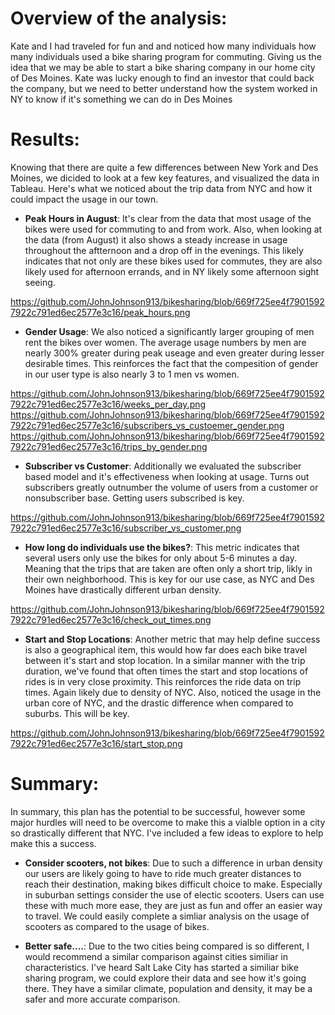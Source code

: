 #  Overview of the analysis:

Kate and I had traveled for fun and and noticed how many individuals how many individuals used a bike sharing program for commuting.  Giving us the idea that we may be able to start a bike sharing company in our home city of Des Moines.   Kate was lucky enough to find an investor that could back the company, but we need to better understand how the system worked in NY to know if it's something we can do in Des Moines

#  Results:

Knowing that there are quite a few differences between New York and Des Moines, we dicided to look at a few key features, and visualized the data in Tableau.  Here's what we noticed about the trip data from NYC and how it could impact the usage in our town.

 - **Peak Hours in August**:  It's clear from the data that most usage of the bikes were used for commuting to and from work.  Also, when looking at the data (from August) it also shows a steady increase in usage throughout the aftternoon and a drop off in the evenings.   This likely indicates that not only are these bikes used for commutes, they are also likely used for afternoon errands, and in NY likely some afternoon sight seeing.

https://github.com/JohnJohnson913/bikesharing/blob/669f725ee4f79015927922c791ed6ec2577e3c16/peak_hours.png

- **Gender Usage**:  We also noticed a significantly larger grouping of men rent the bikes over women.  The average usage numbers by men are nearly 300% greater during peak useage and even greater during lesser desirable times.  This reinforces the fact that the compesition of gender in our user type is also nearly 3 to 1 men vs women.

https://github.com/JohnJohnson913/bikesharing/blob/669f725ee4f79015927922c791ed6ec2577e3c16/weeks_per_day.png
https://github.com/JohnJohnson913/bikesharing/blob/669f725ee4f79015927922c791ed6ec2577e3c16/subscribers_vs_custoemer_gender.png
https://github.com/JohnJohnson913/bikesharing/blob/669f725ee4f79015927922c791ed6ec2577e3c16/trips_by_gender.png

- **Subscriber vs Customer**:  Additionally we evaluated the subscriber based model and it's effectiveness when looking at usage.   Turns out subscribers greatly outnumber the volume of users from a customer or nonsubscriber base.  Getting users subscribed is key.

https://github.com/JohnJohnson913/bikesharing/blob/669f725ee4f79015927922c791ed6ec2577e3c16/subscriber_vs_customer.png

- **How long do individuals use the bikes?**:  This metric indicates that several users only use the bikes for only about 5-6 minutes a day.  Meaning that the trips that are taken are often only a short trip, likly in their own neighborhood.  This is key for our use case, as NYC and Des Moines have drastically different urban density.  

https://github.com/JohnJohnson913/bikesharing/blob/669f725ee4f79015927922c791ed6ec2577e3c16/check_out_times.png

- **Start and Stop Locations**:  Another metric that may help define success is also a geographical item, this would how far does each bike travel between it's start and stop location.  In a similar manner with the trip duration, we've found that often times the start and stop locations of rides is in very close proximity.  This reinforces the ride data on trip times.   Again likely due to density of NYC.  Also, noticed the usage in the urban core of NYC, and the drastic difference when compared to suburbs.  This will be key.

https://github.com/JohnJohnson913/bikesharing/blob/669f725ee4f79015927922c791ed6ec2577e3c16/start_stop.png

#  Summary:

In summary, this plan has the potential to be successful, however some major hurdles will need to be overcome to make this a vialble option in a city so drastically different that NYC.  I've included a few ideas to explore to help make this a success.

- **Consider scooters, not bikes**:  Due to such a difference in urban density our users are likely going to have to ride much greater distances to reach their destination, making bikes difficult choice to make.   Especially in suburban settings consider the use of electic scooters.  Users can use these with much more ease, they are just as fun and offer an easier way to travel.  We could easily complete a simliar analysis on the usage of scooters as compared to the usage of bikes.

- **Better safe....**:  Due to the two cities being compared is so different, I would recommend a similar comparison against cities similiar in characteristics.  I've heard Salt Lake City has started a similiar bike sharing program, we could explore their data and see how it's going there.   They have a similar climate, population and density, it may be a safer and more accurate comparison.

